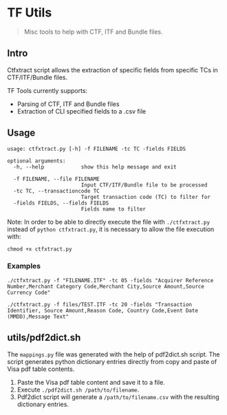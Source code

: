 # TF Utils

> Misc tools to help with CTF, ITF and Bundle files.

## Intro

Ctfxtract script allows the extraction of specific fields from specific TCs in CTF/ITF/Bundle files.

TF Tools currently supports:

- Parsing of CTF, ITF and Bundle files
- Extraction of CLI specified fields to a .csv file

## Usage

```shell
usage: ctfxtract.py [-h] -f FILENAME -tc TC -fields FIELDS

optional arguments:
  -h, --help            show this help message and exit

  -f FILENAME, --file FILENAME
                        Input CTF/ITF/Bundle file to be processed
  -tc TC, --transactioncode TC
                        Target transaction code (TC) to filter for
  -fields FIELDS, --fields FIELDS
                        Fields name to filter
```

Note: In order to be able to directly execute the file with `./ctfxtract.py` instead of `python ctfxtract.py`, it is necessary to allow the file execution with:

```shell
chmod +x ctfxtract.py
```

### Examples

```shell
./ctfxtract.py -f "FILENAME.ITF" -tc 05 -fields "Acquirer Reference Number,Merchant Category Code,Merchant City,Source Amount,Source Currency Code"
```

```shell
./ctfxtract.py -f files/TEST.ITF -tc 20 -fields "Transaction Identifier, Source Amount,Reason Code, Country Code,Event Date (MMDD),Message Text"
```

## utils/pdf2dict.sh

The `mappings.py` file was generated with the help of pdf2dict.sh script. The script generates python dictionary entries directly from copy and paste of Visa pdf table contents.

1. Paste the Visa pdf table content and save it to a file.
2. Execute `./pdf2dict.sh /path/to/filename`.
3. Pdf2dict script will generate a `/path/to/filename.csv` with the resulting dictionary entries.
